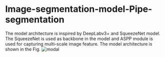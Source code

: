 # Image-segmentation-model-Pipe-segmentation
The model architecture is inspired by DeepLabv3+ and SqueezeNet model. The SqueezeNet is used as backbone in the model and ASPP module is used for capturing multi-scale
image feature. The model architecture is shown in the Fig. 
![modal](https://github.com/naisarg-pandya/Image-segmentation-model-Pipe-segmentation/assets/132385170/b34fbc71-158b-4314-bf8e-97e7ef37331b) 
